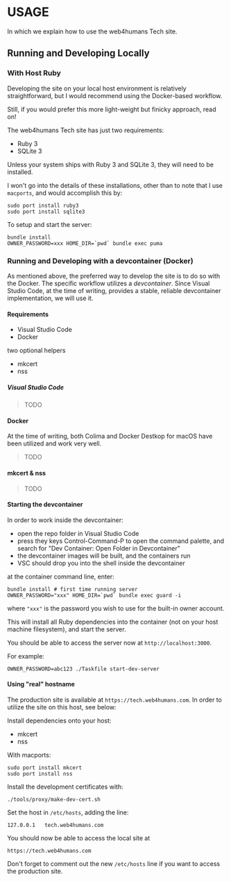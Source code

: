 # USAGE

In which we explain how to use the web4humans Tech site.

## Running and Developing Locally

### With Host Ruby

Developing the site on your local host environment is relatively straightforward, but I would recommend using the Docker-based workflow.

Still, if you would prefer this more light-weight but finicky approach, read on!

The web4humans Tech site has just two requirements:

- Ruby 3
- SQLite 3

Unless your system ships with Ruby 3 and SQLite 3, they will need to be installed.

I won't go into the details of these installations, other than to note that I use `macports`, and would accomplish this by:

```shell
sudo port install ruby3
sudo port install sqlite3
```

To setup and start the server:

```shell
bundle install
OWNER_PASSWORD=xxx HOME_DIR=`pwd` bundle exec puma
```

### Running and Developing with a devcontainer (Docker)

As mentioned above, the preferred way to develop the site is to do so with the Docker. The specific workflow utilizes a *devcontainer*. Since Visual Studio Code, at the time of writing, provides a stable, reliable devcontainer implementation, we will use it.

#### Requirements

- Visual Studio Code
- Docker

two optional helpers

- mkcert
- nss

##### Visual Studio Code

> TODO

#### Docker

At the time of writing, both Colima and Docker Destkop for macOS have been utilized and work very well. 

> TODO

#### mkcert & nss

> TODO


#### Starting the devcontainer

In order to work inside the devcontainer:

- open the repo folder in Visual Studio Code
- press they keys Control-Command-P to open the command palette, and search for "Dev Container: Open Folder in Devcontainer"
- the devcontainer images will be built, and the containers run
- VSC should drop you into the shell inside the devcontainer

at the container command line, enter:

```shell
bundle install # first time running server
OWNER_PASSWORD="xxx" HOME_DIR=`pwd` bundle exec guard -i
```

where `"xxx"` is the password you wish to use for the built-in owner account.

This will install all Ruby dependencies into the container (not on your host machine filesystem), and start the server.

You should be able to access the server now at `http://localhost:3000`.

For example:

```shell
OWNER_PASSWORD=abc123 ./Taskfile start-dev-server
```

#### Using "real" hostname

The production site is available at `https://tech.web4humans.com`. In order to utilize the site on this host, see below:

Install dependencies onto your host:

- mkcert
- nss

With macports:

```
sudo port install mkcert
sudo port install nss
```

Install the development certificates with:

```shell
./tools/proxy/make-dev-cert.sh
```

Set the host in `/etc/hosts`, adding the line:

```text
127.0.0.1   tech.web4humans.com
```

You should now be able to access the local site at

```url
https://tech.web4humans.com
```

Don't forget to comment out the new `/etc/hosts` line if you want to access the production site.

